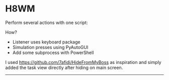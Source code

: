 # H8WM

Perform several actions with one script:

How? 

- Listener uses keyboard package
- Simulation presses using PyAutoGUI
- Add some subprocess with PowerShell


I used https://github.com/7afidi/HideFromMyBoss as inspiration and simply added the task view directly after hiding on main screen. 

----





